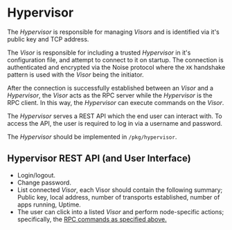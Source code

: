 # Hypervisor

The *Hypervisor* is responsible for managing *Visors* and is identified via it's public key and TCP address.

The *Visor* is responsible for including a trusted *Hypervisor* in it's configuration file, and attempt to connect to it on startup. The connection is authenticated and encrypted via the Noise protocol where the `XK` handshake pattern is used with the *Visor* being the initiator.

After the connection is successfully established between an *Visor* and a *Hypervisor*, the *Visor* acts as the RPC server while the *Hypervisor* is the RPC client. In this way, the *Hypervisor* can execute commands on the *Visor*.

The *Hypervisor* serves a REST API which the end user can interact with. To access the API, the user is required to log in via a username and password.

The *Hypervisor* should be implemented in `/pkg/hypervisor`.

## Hypervisor REST API (and User Interface)

- Login/logout.
- Change password.
- List connected *Visor*, each Visor should contain the following summary; Public key, local address, number of transports established, number of apps running, Uptime.
- The user can click into a listed *Visor* and perform node-specific actions; specifically, the [RPC commands as specified above.](#visor-rpc-interface)
